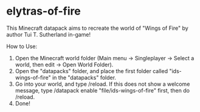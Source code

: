 # elytras-of-fire
This Minecraft datapack aims to recreate the world of "Wings of Fire" by author Tui T. Sutherland in-game!

How to Use:
1. Open the Minecraft world folder (Main menu -> Singleplayer -> Select a world, then edit -> Open World Folder).
2. Open the "datapacks" folder, and place the first folder called "ids-wings-of-fire" in the "datapacks" folder.
3. Go into your world, and type /reload. If this does not show a welcome message, type /datapack enable "file/ids-wings-of-fire" first, then do /reload.
4. Done!  
